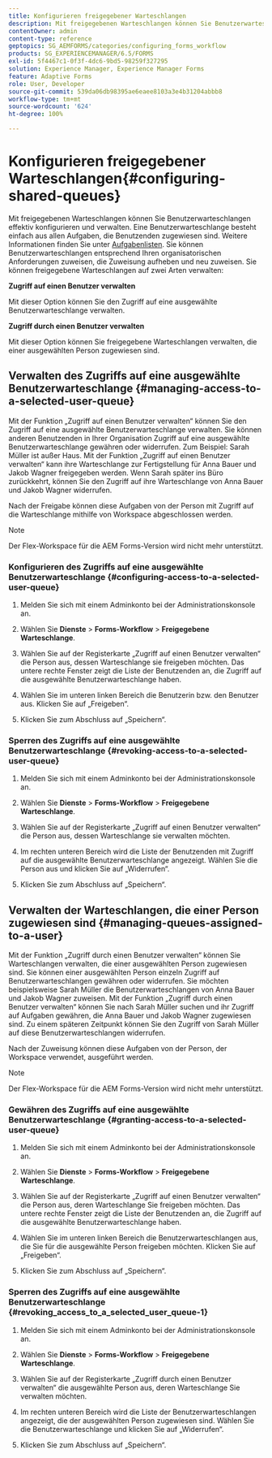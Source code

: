 ```yaml
---
title: Konfigurieren freigegebener Warteschlangen
description: Mit freigegebenen Warteschlangen können Sie Benutzerwarteschlangen effektiv konfigurieren und verwalten. Erfahren Sie, wie Sie freigegebene Warteschlangen konfigurieren.
contentOwner: admin
content-type: reference
geptopics: SG_AEMFORMS/categories/configuring_forms_workflow
products: SG_EXPERIENCEMANAGER/6.5/FORMS
exl-id: 5f4467c1-0f3f-4dc6-9bd5-98259f327295
solution: Experience Manager, Experience Manager Forms
feature: Adaptive Forms
role: User, Developer
source-git-commit: 539da06db98395ae6eaee8103a3e4b31204abbb8
workflow-type: tm+mt
source-wordcount: '624'
ht-degree: 100%

---
```


# Konfigurieren freigegebener Warteschlangen{#configuring-shared-queues}

Mit freigegebenen Warteschlangen können Sie Benutzerwarteschlangen effektiv konfigurieren und verwalten. Eine Benutzerwarteschlange besteht einfach aus allen Aufgaben, die Benutzenden zugewiesen sind. Weitere Informationen finden Sie unter [Aufgabenlisten](https://help.adobe.com/de_DE/livecycle/11.0/WorkspaceHelp/WS92d06802c76abadb-2b6ab502126beb6ba2f-7ffc.2.html). Sie können Benutzerwarteschlangen entsprechend Ihren organisatorischen Anforderungen zuweisen, die Zuweisung aufheben und neu zuweisen. Sie können freigegebene Warteschlangen auf zwei Arten verwalten:

**Zugriff auf einen Benutzer verwalten**

Mit dieser Option können Sie den Zugriff auf eine ausgewählte Benutzerwarteschlange verwalten.

**Zugriff durch einen Benutzer verwalten**

Mit dieser Option können Sie freigegebene Warteschlangen verwalten, die einer ausgewählten Person zugewiesen sind.

## Verwalten des Zugriffs auf eine ausgewählte Benutzerwarteschlange {#managing-access-to-a-selected-user-queue}

Mit der Funktion „Zugriff auf einen Benutzer verwalten“ können Sie den Zugriff auf eine ausgewählte Benutzerwarteschlange verwalten. Sie können anderen Benutzenden in Ihrer Organisation Zugriff auf eine ausgewählte Benutzerwarteschlange gewähren oder widerrufen. Zum Beispiel: Sarah Müller ist außer Haus. Mit der Funktion „Zugriff auf einen Benutzer verwalten“ kann ihre Warteschlange zur Fertigstellung für Anna Bauer und Jakob Wagner freigegeben werden. Wenn Sarah später ins Büro zurückkehrt, können Sie den Zugriff auf ihre Warteschlange von Anna Bauer und Jakob Wagner widerrufen.

Nach der Freigabe können diese Aufgaben von der Person mit Zugriff auf die Warteschlange mithilfe von Workspace abgeschlossen werden.

>[!NOTE]
>
>Der Flex-Workspace für die AEM Forms-Version wird nicht mehr unterstützt.

### Konfigurieren des Zugriffs auf eine ausgewählte Benutzerwarteschlange {#configuring-access-to-a-selected-user-queue}

1. Melden Sie sich mit einem Adminkonto bei der Administrationskonsole an.
1. Wählen Sie **Dienste** > **Forms-Workflow** > **Freigegebene Warteschlange**.

1. Wählen Sie auf der Registerkarte „Zugriff auf einen Benutzer verwalten“ die Person aus, dessen Warteschlange sie freigeben möchten. Das untere rechte Fenster zeigt die Liste der Benutzenden an, die Zugriff auf die ausgewählte Benutzerwarteschlange haben.
1. Wählen Sie im unteren linken Bereich die Benutzerin bzw. den Benutzer aus. Klicken Sie auf „Freigeben“.
1. Klicken Sie zum Abschluss auf „Speichern“.

### Sperren des Zugriffs auf eine ausgewählte Benutzerwarteschlange {#revoking-access-to-a-selected-user-queue}

1. Melden Sie sich mit einem Adminkonto bei der Administrationskonsole an.
1. Wählen Sie **Dienste** > **Forms-Workflow** > **Freigegebene Warteschlange**.

1. Wählen Sie auf der Registerkarte „Zugriff auf einen Benutzer verwalten“ die Person aus, dessen Warteschlange sie verwalten möchten.
1. Im rechten unteren Bereich wird die Liste der Benutzenden mit Zugriff auf die ausgewählte Benutzerwarteschlange angezeigt. Wählen Sie die Person aus und klicken Sie auf „Widerrufen“.
1. Klicken Sie zum Abschluss auf „Speichern“.

## Verwalten der Warteschlangen, die einer Person zugewiesen sind {#managing-queues-assigned-to-a-user}

Mit der Funktion „Zugriff durch einen Benutzer verwalten“ können Sie Warteschlangen verwalten, die einer ausgewählten Person zugewiesen sind. Sie können einer ausgewählten Person einzeln Zugriff auf Benutzerwarteschlangen gewähren oder widerrufen. Sie möchten beispielsweise Sarah Müller die Benutzerwarteschlangen von Anna Bauer und Jakob Wagner zuweisen. Mit der Funktion „Zugriff durch einen Benutzer verwalten“ können Sie nach Sarah Müller suchen und ihr Zugriff auf Aufgaben gewähren, die Anna Bauer und Jakob Wagner zugewiesen sind. Zu einem späteren Zeitpunkt können Sie den Zugriff von Sarah Müller auf diese Benutzerwarteschlangen widerrufen.

Nach der Zuweisung können diese Aufgaben von der Person, der Workspace verwendet, ausgeführt werden.

>[!NOTE]
>
>Der Flex-Workspace für die AEM Forms-Version wird nicht mehr unterstützt.

### Gewähren des Zugriffs auf eine ausgewählte Benutzerwarteschlange {#granting-access-to-a-selected-user-queue}

1. Melden Sie sich mit einem Adminkonto bei der Administrationskonsole an.
1. Wählen Sie **Dienste** > **Forms-Workflow** > **Freigegebene Warteschlange**.

1. Wählen Sie auf der Registerkarte „Zugriff auf einen Benutzer verwalten“ die Person aus, deren Warteschlange Sie freigeben möchten. Das untere rechte Fenster zeigt die Liste der Benutzenden an, die Zugriff auf die ausgewählte Benutzerwarteschlange haben.
1. Wählen Sie im unteren linken Bereich die Benutzerwarteschlangen aus, die Sie für die ausgewählte Person freigeben möchten. Klicken Sie auf „Freigeben“.
1. Klicken Sie zum Abschluss auf „Speichern“.

### Sperren des Zugriffs auf eine ausgewählte Benutzerwarteschlange {#revoking_access_to_a_selected_user_queue-1}

1. Melden Sie sich mit einem Adminkonto bei der Administrationskonsole an.
1. Wählen Sie **Dienste** > **Forms-Workflow** > **Freigegebene Warteschlange**.

1. Wählen Sie auf der Registerkarte „Zugriff durch einen Benutzer verwalten“ die ausgewählte Person aus, deren Warteschlange Sie verwalten möchten.
1. Im rechten unteren Bereich wird die Liste der Benutzerwarteschlangen angezeigt, die der ausgewählten Person zugewiesen sind. Wählen Sie die Benutzerwarteschlange und klicken Sie auf „Widerrufen“.
1. Klicken Sie zum Abschluss auf „Speichern“.
